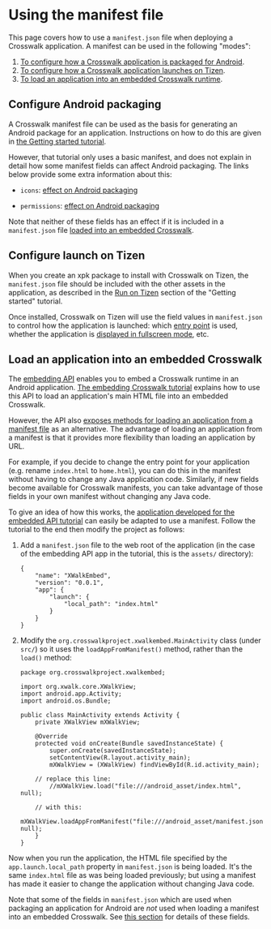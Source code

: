# Using the manifest file

This page covers how to use a `manifest.json` file when deploying a Crosswalk application. A manifest can be used in the following "modes":

1.  [To configure how a Crosswalk application is packaged for Android](#Configure-Android-packaging).
2.  [To configure how a Crosswalk application launches on Tizen](#Configure-launch-on-Tizen).
3.  [To load an application into an embedded Crosswalk runtime](#Load-an-application-into-an-embedded-Crosswalk).

<h2 id="Configure-Android-packaging">Configure Android packaging</h2>

A Crosswalk manifest file can be used as the basis for generating an Android package for an application. Instructions on how to do this are given in [the Getting started tutorial](/documentation/getting_started.html).

However, that tutorial only uses a basic manifest, and does not explain in detail how some manifest fields can affect Android packaging. The links below provide some extra information about this:

* `icons`: [effect on Android packaging](/documentation/manifest/icons.html#Effect-on-Android-packaging)

* `permissions`: [effect on Android packaging](/documentation/manifest/permissions.html#Effect-on-Android-packaging)

Note that neither of these fields has an effect if it is included in a `manifest.json` file [loaded into an embedded Crosswalk](#Load-an-application-into-an-embedded-Crosswalk).

<h2 id="Configure-launch-on-Tizen">Configure launch on Tizen</h2>

When you create an xpk package to install with Crosswalk on Tizen, the `manifest.json` file should be included with the other assets in the application, as described in the [Run on Tizen](/documentation/getting_started/run_on_tizen.html) section of the "Getting started" tutorial.

Once installed, Crosswalk on Tizen will use the field values in `manifest.json` to control how the application is launched: which [entry point](/documentation/manifest/entry_points.html) is used, whether the application is [displayed in fullscreen mode](/documentation/manifest/display.html), etc.

<h2 id="Load-an-application-into-an-embedded-Crosswalk">Load an application into an embedded Crosswalk</h2>

The [embedding API](/documentation/apis/embedding_api.html) enables you to embed a Crosswalk runtime in an Android application. [The embedding Crosswalk tutorial](/documentation/embedding_crosswalk.html) explains how to use this API to load an application's main HTML file into an embedded Crosswalk.

However, the API also [exposes methods for loading an application from a manifest file](/documentation/apis/embedding_api.html) as an alternative. The advantage of loading an application from a manifest is that it provides more flexibility than loading an application by URL.

For example, if you decide to change the entry point for your application (e.g. rename `index.html` to `home.html`), you can do this in the manifest without having to change any Java application code. Similarly, if new fields become available for Crosswalk manifests, you can take advantage of those fields in your own manifest without changing any Java code.

To give an idea of how this works, the [application developed for the embedded API tutorial](/documentation/embedding_crosswalk.html) can easily be adapted to use a manifest. Follow the tutorial to the end then modify the project as follows:

1.  Add a `manifest.json` file to the web root of the application (in the case of the embedding API app in the tutorial, this is the `assets/` directory):

        {
	        "name": "XWalkEmbed",
	        "version": "0.0.1",
	        "app": {
		        "launch": {
			        "local_path": "index.html"
		        }
	        }
        }

2.  Modify the `org.crosswalkproject.xwalkembed.MainActivity` class (under `src/`) so it uses the `loadAppFromManifest()` method, rather than the `load()` method:

        package org.crosswalkproject.xwalkembed;

        import org.xwalk.core.XWalkView;
        import android.app.Activity;
        import android.os.Bundle;

        public class MainActivity extends Activity {
	        private XWalkView mXWalkView;

	        @Override
	        protected void onCreate(Bundle savedInstanceState) {
		        super.onCreate(savedInstanceState);
		        setContentView(R.layout.activity_main);
		        mXWalkView = (XWalkView) findViewById(R.id.activity_main);

            // replace this line:
		        //mXWalkView.load("file:///android_asset/index.html", null);

            // with this:
		        mXWalkView.loadAppFromManifest("file:///android_asset/manifest.json", null);
	        }
        }

Now when you run the application, the HTML file specified by the `app.launch.local_path` property in `manifest.json` is being loaded. It's the same `index.html` file as was being loaded previously; but using a manifest has made it easier to  change the application without changing Java code.

Note that some of the fields in `manifest.json` which are used when packaging an application for Android are *not* used when loading a manifest into an embedded Crosswalk. See [this section](#Configure-Android-packaging) for details of these fields.
